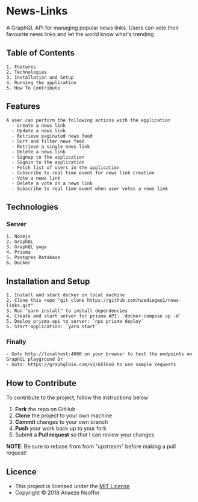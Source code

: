# News-Links

A GraphQL API for managing popular news links. Users can vote their favourite news links and let the world know what's trending

## Table of Contents

    1. Features
    2. Technologies
    3. Installation and Setup
    4. Running the application
    5. How To Contribute

## Features

    A user can perform the following actions with the application
      - Create a news link
      - Update a news link
      - Retrieve paginated news feed
      - Sort and filter news feed
      - Retrieve a single news link
      - Delete a news link
      - Signup to the application
      - Signin to the application
      - Fetch list of users in the application
      - Subscribe to real time event for news link creation
      - Vote a news link
      - Delete a vote on a news link
      - Subscribe to real time event when user votes a news link

## Technologies

### Server

    1. Nodejs
    2. GraphQL
    3. GraphQL yoga
    4. Prisma
    5. Postgres Database
    6. Docker

## Installation and Setup

    1. Install and start docker on local machine
    2. Clone this repo "git clone https://github.com/nzediegwu1/news-links.git"
    3. Run "yarn install" to install dependencies
    4. Create and start server for prisma API: `docker-compose up -d`
    5. Deploy prisma api to server: `npx prisma deploy`
    6. Start application: `yarn start`

### Finally

    - Goto http://localhost:4000 on your browser to test the endpoints on GraphQL playground Or
    - Goto: https://graphqlbin.com/v2/6Xl6sG to use sample requests

## How to Contribute

To contribute to the project, follow the instructions below

1.  **Fork** the repo on GitHub
2.  **Clone** the project to your own machine
3.  **Commit** changes to your own branch
4.  **Push** your work back up to your fork
5.  Submit a **Pull request** so that I can review your changes

**NOTE**: Be sure to rebase from from "upstream" before making a pull request!

## Licence

- This project is licensed under the [MIT License](https://github.com/nzediegwu1/news-links/blob/develop/LICENSE)
- Copyright © 2018 Anaeze Nsoffor
